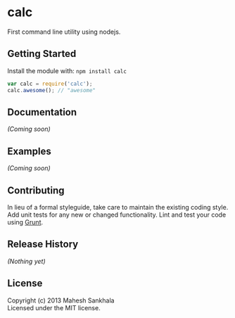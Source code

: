 # calc

First command line utility using nodejs.

## Getting Started
Install the module with: `npm install calc`

```javascript
var calc = require('calc');
calc.awesome(); // "awesome"
```

## Documentation
_(Coming soon)_

## Examples
_(Coming soon)_

## Contributing
In lieu of a formal styleguide, take care to maintain the existing coding style. Add unit tests for any new or changed functionality. Lint and test your code using [Grunt](http://gruntjs.com/).

## Release History
_(Nothing yet)_

## License
Copyright (c) 2013 Mahesh Sankhala  
Licensed under the MIT license.

